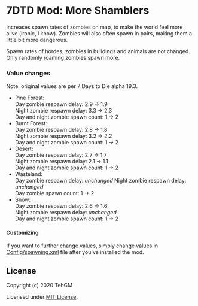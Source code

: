 # 7DTD Mod: More Shamblers
Increases spawn rates of zombies on map, to make the world feel more alive (ironic, I know). Zombies will also often spawn in pairs, making them a little bit more dangerous.

Spawn rates of hordes, zombies in buildings and animals are not changed. Only randomly roaming zombies spawn more.

### Value changes
Note: original values are per 7 Days to Die alpha 19.3.
- Pine Forest:  
  Day zombie respawn delay: 2.9 -> 1.9  
  Night zombie respawn delay: 3.3 -> 2.3  
  Day and night zombie spawn count: 1 -> 2
- Burnt Forest:  
  Day zombie respawn delay: 2.8 -> 1.8  
  Night zombie respawn delay: 3.2 -> 2.2  
  Day and night zombie spawn count: 1 -> 2
- Desert:  
  Day zombie respawn delay: 2.7 -> 1.7  
  Night zombie respawn delay: 2.1 -> 1.1  
  Day and night zombie spawn count: 1 -> 2
- Wasteland:  
  Day zombie respawn delay: *unchanged*
  Night zombie respawn delay: *unchanged*  
  Day zombie spawn count: 1 -> 2
- Snow:  
  Day zombie respawn delay: 2.6 -> 1.6  
  Night zombie respawn delay: *unchanged*  
  Day and night zombie spawn count: 1 -> 2

#### Customizing
If you want to further change values, simply change values in [Config/spawning.xml](Config/spawning.xml) file after you've installed the mod.

## License
Copyright (c) 2020 TehGM 

Licensed under [MIT License](../LICENSE).